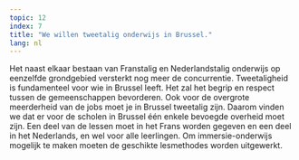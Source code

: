 ```yaml
---
topic: 12
index: 7
title: "We willen tweetalig onderwijs in Brussel."
lang: nl
---
```

Het naast elkaar bestaan van Franstalig en Nederlandstalig onderwijs op
eenzelfde grondgebied versterkt nog meer de concurrentie. Tweetaligheid is
fundamenteel voor wie in Brussel leeft. Het zal het begrip en respect tussen
de gemeenschappen bevorderen. Ook voor de overgrote meerderheid van de jobs
moet je in Brussel tweetalig zijn. Daarom vinden we dat er voor de scholen in
Brussel één enkele bevoegde overheid moet zijn. Een deel van de lessen moet in
het Frans worden gegeven en een deel in het Nederlands, en wel voor alle
leerlingen. Om immersie-onderwijs mogelijk te maken moeten de geschikte
lesmethodes worden uitgewerkt.
